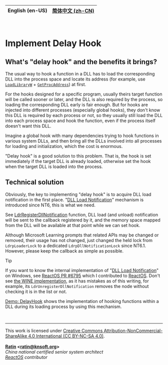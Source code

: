 | **English (en-US)** | [简体中文 (zh-CN)](./README.zh-CN.md) |
| --- | --- |

&nbsp;

# Implement Delay Hook

## What's "delay hook" and the benefits it brings?

The usual way to hook a function in a DLL has to load the corresponding DLL into the process space and locate its address (for example, use [`LoadLibraryW`](https://learn.microsoft.com/en-us/windows/win32/api/libloaderapi/nf-libloaderapi-loadlibraryw) + [`GetProcAddress`](https://learn.microsoft.com/en-us/windows/win32/api/libloaderapi/nf-libloaderapi-getprocaddress)) at first.

For the hooks designed for a specific program, usually theirs target function will be called sooner or later, and the DLL is also required by the process, so loading the corresponding DLL early is fair enough. But for hooks are injected into different processes (especially global hooks), they don't know this DLL is required by each process or not, so they usually still load the DLL into each process space and hook the function, even if the process itself doesn't want this DLL.

Imagine a global hook with many dependencies trying to hook functions in various system DLLs, and then bring all the DLLs involved into all processes for loading and initialization, which the cost is enormous.

"Delay hook" is a good solution to this problem. That is, the hook is set immediately if the target DLL is already loaded, otherwise set the hook when the target DLL is loaded into the process.

## Technical solution

Obviously, the key to implementing "delay hook" is to acquire DLL load notification in the first place. "[DLL Load Notification](https://learn.microsoft.com/en-us/windows/win32/devnotes/dll-load-notification)" mechanism is introduced since NT6, this is what we need.

See [LdrRegisterDllNotification](https://learn.microsoft.com/en-us/windows/win32/devnotes/ldrregisterdllnotification) function, DLL load (and unload) notification will be sent to the callback registered by it, and the memory space mapped from the DLL will be available at that point while we can set hook.

Although Microsoft Learning prompts that related APIs may be changed or removed, their usage has not changed, just changed the held lock from `LdrpLoaderLock` to a dedicated `LdrpDllNotificationLock` since NT6.1. However, please keep the callback as simple as possible.

> [!TIP]
> If you want to know the internal implementation of "[DLL Load Notification](https://learn.microsoft.com/en-us/windows/win32/devnotes/dll-load-notification)" on Windows, see [ReactOS PR #6795](https://github.com/reactos/reactos/pull/6795) which I contributed to [ReactOS](https://github.com/reactos/reactos). Don't see [the WINE implementation](https://gitlab.winehq.org/wine/wine/-/commit/4c13e1765f559b322d8c071b2e23add914981db7), as it has mistakes as of this writing, for example, its `LdrUnregisterDllNotification` removes the node without checking it is in the list or not.

[Demo: DelayHook](../../../Source/Demo/DelayHook.c) shows the implementation of hooking functions within a DLL during its loading process by using this mechanism.

<br>
<hr>

This work is licensed under [Creative Commons Attribution-NonCommercial-ShareAlike 4.0 International (CC BY-NC-SA 4.0)](http://creativecommons.org/licenses/by-nc-sa/4.0/).  
<br>
**[Ratin](https://github.com/RatinCN) &lt;[<ratin@knsoft.org>](mailto:ratin@knsoft.org)&gt;**  
*China national certified senior system architect*  
*[ReactOS](https://github.com/reactos/reactos) contributor*
